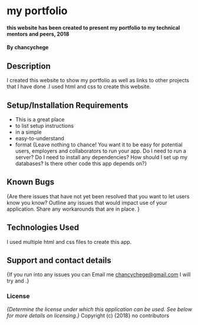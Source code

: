 # my portfolio
#### this website has been created to present my portfolio to my technical mentors and peers, 2018
#### By chancychege
## Description
I created this website to show my portfolio as well as links to other projects that I have done .I used html and css to create this website.
## Setup/Installation Requirements
* This is a great place
* to list setup instructions
* in a simple
* easy-to-understand
* format
{Leave nothing to chance! You want it to be easy for potential users, employers and collaborators to run your app. Do I need to run a server? Do I need to install any dependencies? How should I set up my databases? Is there other code this app depends on?}
## Known Bugs
{Are there issues that have not yet been resolved that you want to let users know you know? Outline any issues that would impact use of your application. Share any workarounds that are in place. }
## Technologies Used
I used multiple html and css files to create this app.
## Support and contact details
{If you run into any issues you can Email me chancychege@gmail.com I will try and .}
### License
*{Determine the license under which this application can be used.  See below for more details on licensing.}*
Copyright (c) {2018} no contributors

